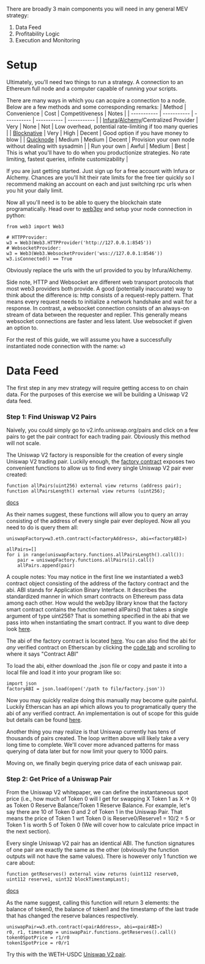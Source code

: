 There are broadly 3 main components you will need in any general MEV strategy:

1. Data Feed
2. Profitability Logic
3. Execution and Monitoring

# Setup
Ultimately, you'll need two things to run a strategy. A connection to an Ethereum full node and a computer capable of running your scripts.

There are many ways in which you can acquire a connection to a node. Below are a few methods and some corresponding remarks:
| Method | Convenience | Cost | Competitiveness | Notes |
| ----------- | ----------- | ----------- | ----------- | ----------- |
| [Infura](https://infura.io/)/[Alchemy](https://www.alchemy.com/)/Centralized Provider | Very | None | Not | Low overhead, potential rate-limiting if too many queries |
| [Blocknative](https://www.blocknative.com/) | Very | High | Decent | Good option if you have money to blow |
| [Quicknode](https://www.quicknode.com/) | Medium | Medium | Decent | Provision your own node without dealing with sysadmin | 
| Run your own | Awful | Medium | Best | This is what you'll have to do when you productionize strategies. No rate limiting, fastest queries, infinite customizability |

If you are just getting started. Just sign up for a free account with Infura or Alchemy. Chances are you'll hit their rate limits for the free tier quickly so I recommend making an account on each and just switching rpc urls when you hit your daily limit.

Now all you'll need is to be able to query the blockchain state programatically. Head over to [web3py](https://web3py.readthedocs.io/en/stable/quickstart.html) and setup your node connection in python:

```
from web3 import Web3

# HTTPProvider:
w3 = Web3(Web3.HTTPProvider('http://127.0.0.1:8545'))
# WebsocketProvider:
w3 = Web3(Web3.WebsocketProvider('wss://127.0.0.1:8546'))
w3.isConnected() == True
```
Obviously replace the urls with the url provided to you by Infura/Alchemy.

Side note, HTTP and Websocket are different web transport protocols that most web3 providers both provide. A good (potentially inaccurate) way to think about the difference is: http consists of a request-reply pattern. That means every request needs to initialize a network handshake and wait for a response. In contrast, a websocket connection consists of an always-on stream of data between the requester and replier. This generally means websocket connections are faster and less latent. Use websocket if given an option to.

For the rest of this guide, we will assume you have a successfully instantiated node connection with the name: `w3` 

# Data Feed
The first step in any mev strategy will require getting access to on chain data. For the purposes of this exercise we will be building a Uniswap V2 data feed.

### Step 1: Find Uniswap V2 Pairs
Naively, you could simply go to v2.info.uniswap.org/pairs and click on a few pairs to get the pair contract for each trading pair. Obviously this method will not scale. 

The Uniswap V2 factory is responsible for the creation of every single Uniswap V2 trading pair. Luckily enough, the [factory contract](https://etherscan.io/address/0x5C69bEe701ef814a2B6a3EDD4B1652CB9cc5aA6f) exposes two convenient functions to allow us to find every single Uniswap V2 pair ever created:

```
function allPairs(uint256) external view returns (address pair);
function allPairsLength() external view returns (uint256);
```
[docs](
https://docs.uniswap.org/protocol/V2/reference/smart-contracts/factory#allpairs)

As their names suggest, these functions will allow you to query an array consisting of the address of every single pair ever deployed. Now all you need to do is query them all:

```
uniswapFactory=w3.eth.contract(<factoryAddress>, abi=<factoryABI>)

allPairs=[]
for i in range(uniswapFactory.functions.allPairsLength().call()):
    pair = uniswapFactory.functions.allPairs(i).call()
    allPairs.append(pair)
```

A couple notes: You may notice in the first line we instantiated a web3 contract object consisting of the address of the factory contract and the abi. ABI stands for Application Binary Interface. It describes the standardized manner in which smart contracts on Ethereum pass data among each other. How would the web3py library know that the factory smart contract contains the function named allPairs() that takes a single argument of type uint256? That is something specified in the abi that we pass into when instantiating the smart contract. If you want to dive deep look [here](https://docs.soliditylang.org/en/latest/abi-spec.html).

The abi of the factory contract is located [here](https://unpkg.com/@uniswap/v2-core@1.0.0/build/IUniswapV2Factory.json). You can also find the abi for *any* verified contract on Etherscan by clicking the [code tab](https://etherscan.io/address/0x5C69bEe701ef814a2B6a3EDD4B1652CB9cc5aA6f#code) and scrolling to where it says "Contract ABI"

To load the abi, either download the .json file or copy and paste it into a local file and load it into your program like so:

```
import json
factoryABI = json.load(open('/path to file/factory.json'))
```
Now you may quickly realize doing this manually may become quite painful. Luckily Etherscan has an api which allows you to programatically query the abi of any verified contract. An implementation is out of scope for this guide but details can be found [here](https://docs.etherscan.io/api-endpoints/contracts).

Another thing you may realize is that Uniswap currently has tens of thousands of pairs created. The loop written above will likely take a very long time to complete. We'll cover more advanced patterns for mass querying of data later but for now limit your query to 1000 pairs.

Moving on, we finally begin querying price data of each uniswap pair.

### Step 2: Get Price of a Uniswap Pair

From the Uniswap V2 whitepaper, we can define the instantaneous spot price (i.e., how much of Token 0 will I get for swapping X Token 1 as X -> 0) as Token 0 Reserve Balance/Token 1 Reserve Balance. For example, let's say there are 10 of Token 0 and 2 of Token 1 in the Uniswap Pair. That means the price of Token 1 wrt Token 0 is Reserve0/Reserve1 = 10/2 = 5 or Token 1 is worth 5 of Token 0 (We will cover how to calculate price impact in the next section).

Every single Uniswap V2 pair has an identical ABI. The function signatures of one pair are exactly the same as the other (obviously the function outputs will not have the same values). There is however only 1 function we care about:

```
function getReserves() external view returns (uint112 reserve0, uint112 reserve1, uint32 blockTimestampLast);
```
[docs](
https://docs.uniswap.org/protocol/V2/reference/smart-contracts/pair#getreserves)

As the name suggest, calling this function will return 3 elements: the balance of token0, the balance of token1 and the timestamp of the last trade that has changed the reserve balances respectively.

```
uniswapPair=w3.eth.contract(<pairAddress>, abi=<pairABI>)
r0, r1, timestamp = uniswapPair.functions.getReserves().call()
token0SpotPrice = r1/r0
token1SpotPrice = r0/r1
```
Try this with the WETH-USDC [Uniswap V2 pair](https://v2.info.uniswap.org/pair/0xb4e16d0168e52d35cacd2c6185b44281ec28c9dc).
